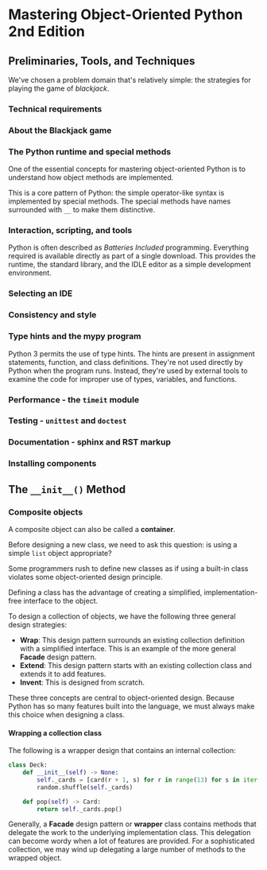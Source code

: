 # Mastering Object-Oriented Python 2nd Edition

## Preliminaries, Tools, and Techniques

We've chosen a problem domain that's relatively simple: the strategies for playing the game of *blackjack*.

### Technical requirements

### About the Blackjack game

### The Python runtime and special methods

One of the essential concepts for mastering object-oriented Python is to understand how object methods are implemented.

This is a core pattern of Python: the simple operator-like syntax is implemented by special methods.
The special methods have names surrounded with `__` to make them distinctive.

### Interaction, scripting, and tools

Python is often described as *Batteries Included* programming.
Everything required is available directly as part of a single download.
This provides the runtime, the standard library, and the IDLE editor as a simple development environment.

### Selecting an IDE

### Consistency and style

### Type hints and the mypy program

Python 3 permits the use of type hints.
The hints are present in assignment statements, function, and class definitions.
They're not used directly by Python when the program runs.
Instead, they're used by external tools to examine the code for improper use of types, variables, and functions.

### Performance - the `timeit` module

### Testing - `unittest` and `doctest`

### Documentation - sphinx and RST markup

### Installing components

## The `__init__()` Method

### Composite objects

A composite object can also be called a **container**.

Before designing a new class, we need to ask this question: is using a simple `list` object appropriate?

Some programmers rush to define new classes as if using a built-in class violates some object-oriented design principle.

Defining a class has the advantage of creating a simplified, implementation-free interface to the object.

To design a collection of objects, we have the following three general design strategies:
* **Wrap**: This design pattern surrounds an existing collection definition with a simplified interface.
This is an example of the more general **Facade** design pattern.
* **Extend**: This design pattern starts with an existing collection class and extends it to add features.
* **Invent**: This is designed from scratch.

These three concepts are central to object-oriented design.
Because Python has so many features built into the language, we must always make this choice when designing a class.

#### Wrapping a collection class

The following is a wrapper design that contains an internal collection:
```python
class Deck:
    def __init__(self) -> None:
        self._cards = [card(r + 1, s) for r in range(13) for s in iter(Suit)]
        random.shuffle(self._cards)

    def pop(self) -> Card:
        return self._cards.pop()
```

Generally, a **Facade** design pattern or **wrapper** class contains methods that delegate the work to the underlying implementation class.
This delegation can become wordy when a lot of features are provided.
For a sophisticated collection, we may wind up delegating a large number of methods to the wrapped object.
